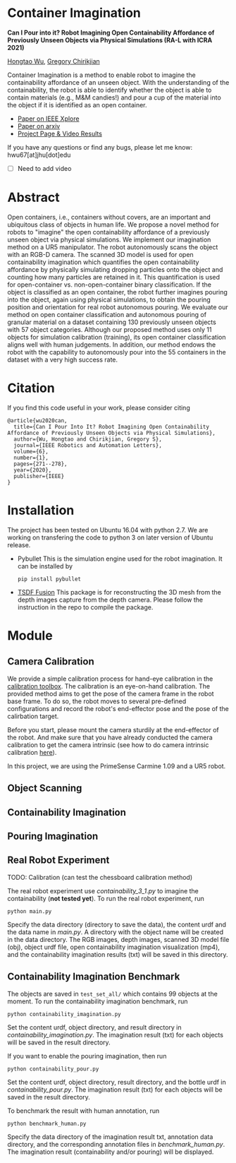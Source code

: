 # Container Imagination
**Can I Pour into it? Robot Imagining Open Containability Affordance of Previously Unseen Objects via Physical Simulations (RA-L with ICRA 2021)**

[Hongtao Wu](https://hongtaowu67.github.io/), [Gregory Chirikjian](https://me.jhu.edu/faculty/gregory-s-chirikjian/)

Container Imagination is a method to enable robot to imagine the containability affordance of an unseen object. With the understanding of the containability, the robot is able to identify whether the object is able to contain materials (e.g., M&M candies!) and pour a cup of the material into the object if it is identified as an open container.

* [Paper on IEEE Xplore](https://ieeexplore.ieee.org/document/9269438)
* [Paper on arxiv](https://arxiv.org/abs/2008.02321)
* [Project Page & Video Results](https://chirikjianlab.github.io/realcontainerimagination/)

If you have any questions or find any bugs, please let me know: hwu67[at]jhu[dot]edu

- [ ] Need to add video


# Abstract
Open containers, i.e., containers without covers, are an important and ubiquitous class of objects in human life. We propose a novel method for robots to "imagine" the open containability affordance of a previously unseen object via physical simulations. We implement our imagination method on a UR5 manipulator. The robot autonomously scans the object with an RGB-D camera. The scanned 3D model is used for open containability imagination which quantifies the open containability affordance by physically simulating dropping particles onto the object and counting how many particles are retained in it. This quantification is used for open-container vs. non-open-container binary classification. If the object is classified as an open container, the robot further imagines pouring into the object, again using physical simulations, to obtain the pouring position and orientation for real robot autonomous pouring. We evaluate our method on open container classification and autonomous pouring of granular material on a dataset containing 130 previously unseen objects with 57 object categories. Although our proposed method uses only 11 objects for simulation calibration (training), its open container classification aligns well with human judgements. In addition, our method endows the robot with the capability to autonomously pour into the 55 containers in the dataset with a very high success rate.

# Citation
If you find this code useful in your work, please consider citing
```
@article{wu2020can,
  title={Can I Pour Into It? Robot Imagining Open Containability Affordance of Previously Unseen Objects via Physical Simulations},
  author={Wu, Hongtao and Chirikjian, Gregory S},
  journal={IEEE Robotics and Automation Letters},
  volume={6},
  number={1},
  pages={271--278},
  year={2020},
  publisher={IEEE}
}

```

# Installation
The project has been tested on Ubuntu 16.04 with python 2.7. We are working on transfering the code to python 3 on later version of Ubuntu release.

* Pybullet
    This is the simulation engine used for the robot imagination. It can be installed by
    ```
    pip install pybullet
    ```
* [TSDF Fusion](https://github.com/hongtaowu67/TSDFfusion-cpu)
    This package is for reconstructing the 3D mesh from the depth images capture from the depth camera. Please follow the instruction in the repo to compile the package.


# Module

## Camera Calibration
We provide a simple calibration process for hand-eye calibration in the [calibration toolbox](https://github.com/hongtaowu67/calibration_toolbox). The calibration is an eye-on-hand calibration. The provided method aims to get the pose of the camera frame in the robot base frame. To do so, the robot moves to several pre-defined configurations and record the robot's end-effector pose and the pose of the calirbation target.

Before you start, please mount the camera sturdily at the end-effector of the robot. And make sure that you have already conducted the camera calibration to get the camera intrinsic (see how to do camera intrinsic calibration [here](https://github.com/hongtaowu67/engineering_note)).

In this project, we are using the PrimeSense Carmine 1.09 and a UR5 robot.

## Object Scanning

## Containability Imagination

## Pouring Imagination

## Real Robot Experiment
TODO: Calibration (can test the chessboard calibration method)

The real robot experiment use *containability_3_1.py* to imagine the containability (**not tested yet**). To run the real robot experiment, run
```shell
python main.py
```
Specify the data directory (directory to save the data), the content urdf and the data name in *main.py*. A directory with the object name will be created in the data directory. The RGB images, depth images, scanned 3D model file (obj), object urdf file, open containability imagination visualization (mp4), and the containability imagination results (txt) will be saved in this directory. 

## Containability Imagination Benchmark
The objects are saved in `test_set_all/` which contains 99 objects at the moment. To run the containability imagination benchmark, run
```shell
python containability_imagination.py
```
Set the content urdf, object directory, and result directory in *containability_imagination.py*. The imagination result (txt) for each objects will be saved in the result directory.

If you want to enable the pouring imagination, then run
```shell
python containability_pour.py
```
Set the content urdf, object directory, result directory, and the bottle urdf in *containability_pour.py*. The imagination result (txt) for each objects will be saved in the result directory.

To benchmark the result with human annotation, run
```shell
python benchmark_human.py
```
Specify the data directory of the imagination result txt, annotation data directory, and the corresponding annotation files in *benchmark_human.py*. The imagination result (containability and/or pouring) will be displayed.
